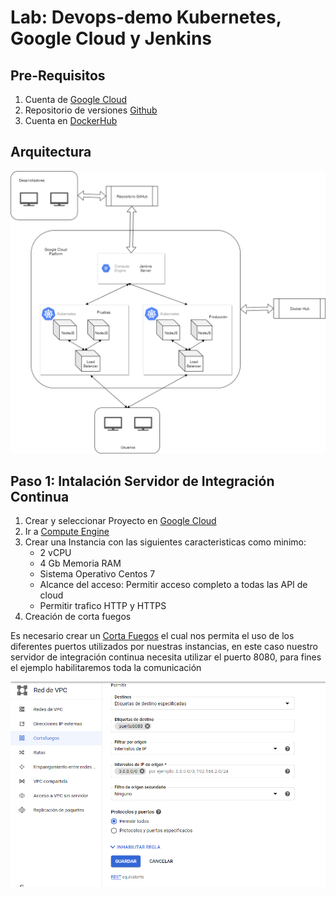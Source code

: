 # Lab: Devops-demo Kubernetes, Google Cloud y Jenkins



## Pre-Requisitos
1.  Cuenta de [Google Cloud](https://cloud.google.com/)
2.  Repositorio de versiones [Github](https://github.com/)
2.  Cuenta en [DockerHub](https://hub.docker.com/)


## Arquitectura

![](docs/img/Arquitectura.png)


## Paso 1: Intalación Servidor de Integración Continua

1.  Crear y seleccionar Proyecto en [Google Cloud](https://console.cloud.google.com/projectselector2/home/dashboard?organizationId=0&supportedpurview=project)
2.  Ir a [Compute Engine](https://console.cloud.google.com/compute/)
3.  Crear una Instancia con las siguientes caracteristicas como minimo:
    -   2 vCPU
    -   4 Gb Memoria RAM
    -   Sistema Operativo Centos 7
    -   Alcance del acceso: Permitir acceso completo a todas las API de cloud
    -   Permitir trafico HTTP y HTTPS
4.  Creación de corta fuegos

Es necesario crear un [Corta Fuegos](https://console.cloud.google.com/networking/firewalls/) el cual nos permita el uso de los diferentes puertos utilizados por nuestras instancias, en este caso nuestro servidor de integración continua necesita utilizar el puerto 8080, para fines el ejemplo habilitaremos toda la comunicación

![](docs/img/crear-firewall.png)
